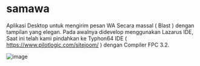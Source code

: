 # samawa

Aplikasi Desktop untuk mengirim pesan WA Secara massal ( Blast ) dengan tampilan yang elegan. Pada awalnya didevelop menggunakan Lazarus IDE, Saat ini telah kami pindahkan ke Typhon64 IDE ( https://www.pilotlogic.com/sitejoom/ ) dengan Compiler FPC 3.2.

![image](https://user-images.githubusercontent.com/105490265/170212139-0101522a-4362-4b5c-9cc6-1abd24816ad2.png)


